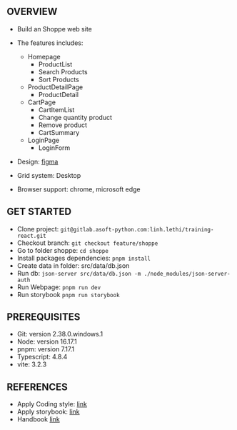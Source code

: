 ## OVERVIEW

- Build an Shoppe web site
- The features includes:

  - Homepage
    - ProductList
    - Search Products
    - Sort Products
  - ProductDetailPage
    - ProductDetail
  - CartPage
    - CartItemList
    - Change quantity product
    - Remove product
    - CartSummary
  - LoginPage
    - LoginForm

- Design: [figma](<https://www.figma.com/file/hzs1lkW5TzXMYaYb0L9AG4/Shoppe-(Community)>)
- Grid system: Desktop
- Browser support: chrome, microsoft edge

## GET STARTED

- Clone project: `git@gitlab.asoft-python.com:linh.lethi/training-react.git`
- Checkout branch: `git checkout feature/shoppe`
- Go to folder shoppe: `cd shoppe`
- Install packages dependencies: `pnpm install`
- Create data in folder: src/data/db.json
- Run db: `json-server src/data/db.json -m ./node_modules/json-server-auth`
- Run Webpage: `pnpm run dev`
- Run storybook `pnpm run storybook`

## PREREQUISITES

- Git: version 2.38.0.windows.1
- Node: version 16.17.1
- pnpm: version 7.17.1
- Typescript: 4.8.4
- vite: 3.2.3

## REFERENCES

- Apply Coding style: [link](https://www.browserstack.com/guide/coding-standards-best-practices)
- Apply storybook: [link](https://storybook.js.org/blog/storybook-for-vite/)
- Handbook [link](https://reactjs.org/docs/getting-started.html)

